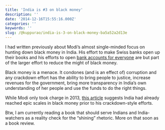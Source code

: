 ```yaml
---
title: 'India is #3 on black money'
description: ''
date: '2014-12-16T15:55:16.000Z'
categories: ''
keywords: ''
slug: /@kuppurao/india-is-3-on-black-money-ba5a52a2d13e
---
```


I had written previously about Modi’s almost single-minded focus on hunting down black money in India. His effort to make Swiss banks open up their books and his efforts to open [bank accounts for everyone](http://kuppurao.com/2014/08/28/bank-account-for-everyone-what/ "Bank account for everyone. What?") are but part of the larger effort to reduce the might of black money.

Black money is a menace. It condones (and is an effect of) corruption and any crackdown effort has the ability to bring people to justice, increase revenues for the government, bring more transparency in India’s own understanding of her people and use the funds to do the right things.

While Modi only took charge in 2013, [this article](http://economictimes.indiatimes.com/news/economy/finance/black-money-outflow-from-india-increases-nine-fold/articleshow/45535388.cms) suggests India had already reached epic scales in black money prior to his crackdown-style efforts.

Btw, I am currently reading a book that should serve Indians and India-watchers as a reality check for the “shining” rhetoric. More on that soon as a book review.
